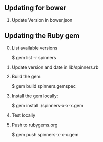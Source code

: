 ## Updating for bower

  1. Update Version in bower.json
  
  
## Updating the Ruby gem

  0. List available versions
  
        $ gem list -r spinners

  1. Update version and date in lib/spinners.rb


  2. Build the gem:

        $ gem build spinners.gemspec
  
  
  3. Install the gem locally:

        $ gem install ./spinners-x-x-x.gem
        
        
  4. Test locally
  
  5. Push to rubygems.org
  
        $ gem push spinners-x-x-x.gem 
